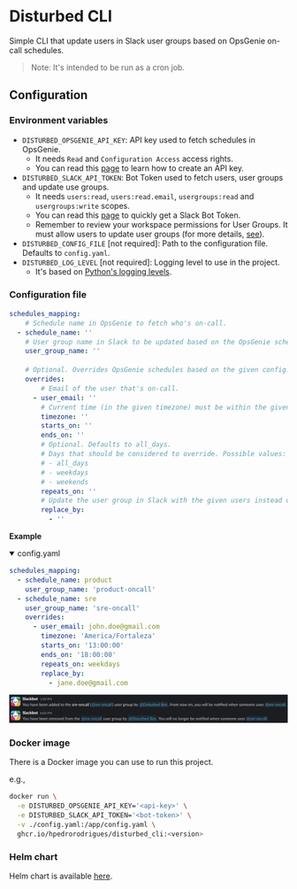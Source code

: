 # Disturbed CLI

Simple CLI that update users in Slack user groups based on OpsGenie on-call schedules.

> Note: It's intended to be run as a cron job.

## Configuration

### Environment variables
- `DISTURBED_OPSGENIE_API_KEY`: API key used to fetch schedules in OpsGenie.
  - It needs `Read` and `Configuration Access` access rights.
  - You can read this [page](https://support.atlassian.com/opsgenie/docs/api-key-management/) to learn how to create an API key.
- `DISTURBED_SLACK_API_TOKEN`: Bot Token used to fetch users, user groups and update use groups.
  - It needs `users:read`, `users:read.email`, `usergroups:read` and `usergroups:write` scopes.
  - You can read this [page](https://api.slack.com/tutorials/tracks/getting-a-token) to quickly get a Slack Bot Token.
  - Remember to review your workspace permissions for User Groups. It must allow users to update user groups (for more details, [see](https://api.slack.com/methods/usergroups.users.update#markdown)).
- `DISTURBED_CONFIG_FILE` [not required]: Path to the configuration file. Defaults to `config.yaml`.
- `DISTURBED_LOG_LEVEL` [not required]: Logging level to use in the project.
  - It's based on [Python's logging levels](https://docs.python.org/3/library/logging.html#logging-levels).

### Configuration file

```yaml
schedules_mapping:
    # Schedule name in OpsGenie to fetch who's on-call.
  - schedule_name: ''
    # User group name in Slack to be updated based on the OpsGenie schedule.
    user_group_name: ''

    # Optional. Overrides OpsGenie schedules based on the given config.
    overrides:
        # Email of the user that's on-call.
      - user_email: ''
        # Current time (in the given timezone) must be within the given time range. Format: HH:MM:SS.
        timezone: ''
        starts_on: ''
        ends_on: ''
        # Optional. Defaults to all_days.
        # Days that should be considered to override. Possible values:
        # - all_days
        # - weekdays
        # - weekends
        repeats_on: ''
        # Update the user group in Slack with the given users instead of the one that's on-call.
        replace_by:
          - ''
```

**Example**

<details open>
<summary>config.yaml</summary>

```yaml
schedules_mapping:
  - schedule_name: product
    user_group_name: 'product-oncall'
  - schedule_name: sre
    user_group_name: 'sre-oncall'
    overrides:
      - user_email: john.doe@gmail.com
        timezone: 'America/Fortaleza'
        starts_on: '13:00:00'
        ends_on: '18:00:00'
        repeats_on: weekdays
        replace_by:
          - jane.doe@gmail.com
```
</details>

![Slack Demo](./.github/assets/slack_demo.png)

### Docker image

There is a Docker image you can use to run this project.

e.g.,

```bash
docker run \
  -e DISTURBED_OPSGENIE_API_KEY='<api-key>' \
  -e DISTURBED_SLACK_API_TOKEN='<bot-token>' \
  -v ./config.yaml:/app/config.yaml \
  ghcr.io/hpedrorodrigues/disturbed_cli:<version>
```

### Helm chart

Helm chart is available [here](https://github.com/hpedrorodrigues/helm-charts/tree/main/charts/disturbed-cli).
